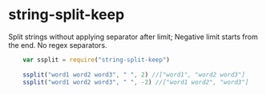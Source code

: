 # string-split-keep

Split strings without applying separator after limit; Negative limit starts from the end. No regex separators.

```js
	var ssplit = require("string-split-keep")  
	  
	ssplit("word1 word2 word3", " ", 2) //["word1", "word2 word3"]  
	ssplit("word1 word2 word3", " ", -2) //["word1 word2", "word3"]

```  
		






